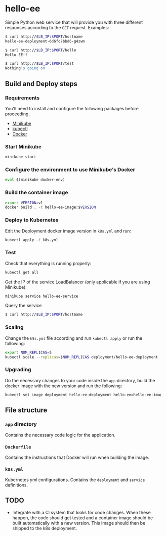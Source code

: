 # hello-ee

Simple Python web service that will provide you with three different responses according to the `GET` request. Examples:

```sh
$ curl http://$LB_IP:$PORT/hostname
hello-ee-deployment-6d6fc7bbd6-g4zwm
```

```sh
$ curl http://$LB_IP:$PORT/hello
Hello EE!!
```

```sh
$ curl http://$LB_IP:$PORT/test
Nothing's going on
```

## Build and Deploy steps

### Requirements

You'll need to install and configure the following packages before proceeding.

 * [Minikube](https://kubernetes.io/docs/tasks/tools/install-minikube/)
 * [kubectl](https://kubernetes.io/docs/tasks/tools/install-kubectl/)
 * [Docker](https://docs.docker.com/)


### Start Minikube

```sh
minikube start
```

### Configure the environment to use Minikube's Docker

```sh
eval $(minikube docker-env)
```

### Build the container image

```sh
export VERSION=v1
docker build . -t hello-ee-image:$VERSION
```

### Deploy to Kubernetes

Edit the Deployment docker image version in `k8s.yml` and run:

```sh
kubectl apply -f k8s.yml
```

### Test 

Check that everything is running properly:

```sh
kubectl get all
````

Get the IP of the service LoadBalancer (only applicable if you are using Minikube):

```sh
minikube service hello-ee-service
````

Query the service

```sh
$ curl http://$LB_IP:$PORT/hostname
```


### Scaling

Change the `k8s.yml` file according and run `kubectl apply` or run the following:

```sh
export NUM_REPLICAS=5
kubectl scale --replicas=$NUM_REPLICAS deployment/hello-ee-deployment
```

### Upgrading

Do the necessary changes to your code inside the `app` directory, build the docker image with the new version and run the following:

```sh
kubectl set image deployment hello-ee-deployment hello-ee=hello-ee-image:$NEW_VERSION
```


## File structure

### `app` directory

Contains the necessary code logic for the application.

### `Dockerfile`

Contains the instructions that Docker will run when building the image.

### `k8s.yml`

Kubernetes yml configurations. Contains the `deployment` and `service` definitions. 


## TODO

 - Integrate with a CI system that looks for code changes. When these happen, the code should get tested and a container image should be built automatically with a new version. This image should then be shipped to the k8s deployment. 


